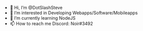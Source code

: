 - 👋 Hi, I’m @DotSlashSteve
- 👀 I’m interested in Developing Webapps/Software/Mobileapps
- 🌱 I’m currently learning NodeJS
- 📫 How to reach me Discord: Noir#3492

<!---
DotSlashSteve/DotSlashSteve is a ✨ special ✨ repository because its `README.md` (this file) appears on your GitHub profile.
You can click the Preview link to take a look at your changes.
--->
